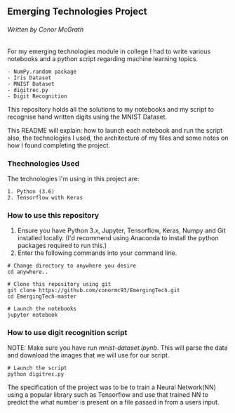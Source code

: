 ## Emerging Technologies Project
###### Written by Conor McGrath

For my emerging technologies module in college I had to write various notebooks and a python script regarding machine learning topics.

    - NumPy.random package
    - Iris Dataset
    - MNIST Dataset
    - digitrec.py
    - Digit Recognition 

This repository holds all the solutions to my notebooks and my script to recognise hand written digits using the MNIST Dataset. 

This README will explain: how to launch each notebook and run the script also, the technologies I used, the architecture of my files and some notes on how I found completing the project.

### Thechnologies Used
The technologies I'm using in this project are:

    1. Python (3.6)
    2. Tensorflow with Keras


### How to use this repository

1. Ensure you have Python 3.x, Jupyter, Tensorflow, Keras, Numpy and Git installed locally. (I'd recommend using Anaconda to install the python packages required to run this.)
2. Enter the following commands into your command line.

```
# Change directory to anywhere you desire
cd anywhere..

# Clone this repository using git
git clone https://github.com/conormc93/EmergingTech.git
cd EmergingTech-master

# Launch the notebooks
jupyter notebook

```

### How to use digit recognition script

NOTE: Make sure you have run _mnist-dataset.ipynb_. This will parse the data and download the images that we will use for our script.

```
# Launch the script
python digitrec.py

```

The specification of the project was to be to train a Neural Network(NN) using a popular library such as Tensorflow and use that trained NN to predict the what number is present on a file passed in from a users input.


